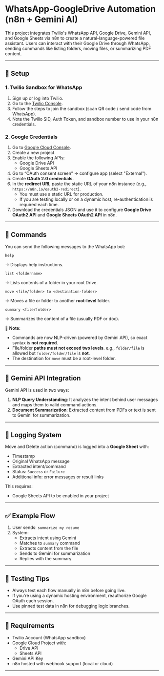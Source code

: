 
# WhatsApp-GoogleDrive Automation (n8n + Gemini AI)

This project integrates Twilio's WhatsApp API, Google Drive, Gemini API, and Google Sheets via n8n to create a natural-language-powered file assistant. Users can interact with their Google Drive through WhatsApp, sending commands like listing folders, moving files, or summarizing PDF content.

---

## 🔧 Setup

### 1. Twilio Sandbox for WhatsApp

1. Sign up or log into Twilio.
2. Go to the [Twilio Console](https://www.twilio.com/console/sms/whatsapp/learn).
3. Follow the steps to join the sandbox (scan QR code / send code from WhatsApp).
4. Note the Twilio SID, Auth Token, and sandbox number to use in your n8n credentials.

### 2. Google Credentials

1. Go to [Google Cloud Console](https://console.cloud.google.com/).
2. Create a new project.
3. Enable the following APIs:
   - Google Drive API
   - Google Sheets API
4. Go to “OAuth consent screen” → configure app (select "External").
5. Create **OAuth 2.0 credentials**.
6. In the **redirect URI**, paste the static URL of your n8n instance (e.g., `https://n8n.io/oauth2-redirect`).
   - You must use a static URL for production.
   - If you are testing locally or on a dynamic host, re-authentication is required each time.
7. Download the credentials JSON and use it to configure **Google Drive OAuth2 API** and **Google Sheets OAuth2 API** in n8n.

---

## 💬 Commands

You can send the following messages to the WhatsApp bot:

```
help
```
→ Displays help instructions.

```
list <foldername>
```
→ Lists contents of a folder in your root Drive.

```
move <file/folder> to <destination-folder>
```
→ Moves a file or folder to another **root-level** folder.

```
summary <file/folder>
```
→ Summarizes the content of a file (usually PDF or doc).

📝 **Note:**
- Commands are now NLP-driven (powered by Gemini API), so exact syntax is **not required**.
- File/folder **paths must not exceed two levels**. e.g., `folder/file` is allowed but `folder/folder/file` is **not**.
- The destination for `move` must be a root-level folder.

---

## 🧠 Gemini API Integration

Gemini API is used in two ways:

1. **NLP Query Understanding**: It analyzes the intent behind user messages and maps them to valid command actions.
2. **Document Summarization**: Extracted content from PDFs or text is sent to Gemini for summarization.

---

## 📄 Logging System

Move and Delete action (command) is logged into a **Google Sheet** with:

- Timestamp
- Original WhatsApp message
- Extracted intent/command
- Status: `Success` or `Failure`
- Additional info: error messages or result links

This requires:
- Google Sheets API to be enabled in your project

---

## ✅ Example Flow

1. User sends: `summarize my resume`
2. System:
   - Extracts intent using Gemini
   - Matches to `summary` command
   - Extracts content from the file
   - Sends to Gemini for summarization
   - Replies with the summary


---

## 🧪 Testing Tips

- Always test each flow manually in n8n before going live.
- If you're using a dynamic hosting environment, reauthorize Google OAuth each session.
- Use pinned test data in n8n for debugging logic branches.

---

## 📌 Requirements

- Twilio Account (WhatsApp sandbox)
- Google Cloud Project with:
  - Drive API
  - Sheets API
- Gemini API Key
- n8n hosted with webhook support (local or cloud)

---
